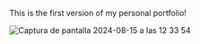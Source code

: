 This is the first version of my personal portfolio!

![Captura de pantalla 2024-08-15 a las 12 33 54](https://github.com/user-attachments/assets/0f4ea23f-efdf-4946-885e-4ba199a6b7e7)
